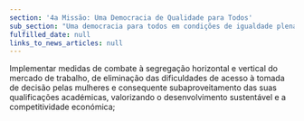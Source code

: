 ```yaml
---
section: '4a Missão: Uma Democracia de Qualidade para Todos'
sub_section: "Uma democracia para todos em condições de igualdade plena"
fulfilled_date: null
links_to_news_articles: null
---
```


Implementar medidas de combate à segregação horizontal e vertical do mercado de trabalho, de eliminação das dificuldades de acesso à tomada de decisão pelas mulheres e consequente subaproveitamento das suas qualificações académicas, valorizando o desenvolvimento sustentável e a competitividade económica;